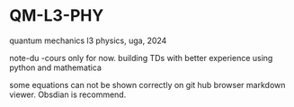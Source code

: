 # QM-L3-PHY
quantum mechanics l3 physics, uga, 2024

note-du -cours only for now. building TDs with better experience using python and mathematica

some equations can not be shown correctly on git hub browser markdown viewer. Obsdian is recommend.


